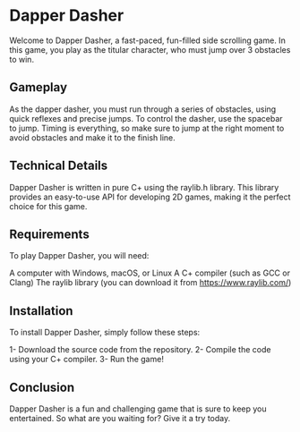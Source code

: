 # Dapper Dasher
Welcome to Dapper Dasher, a fast-paced, fun-filled side scrolling game. In this game, you play as the titular character, who must jump over 3 obstacles to win.

## Gameplay
As the dapper dasher, you must run through a series of obstacles, using quick reflexes and precise jumps. To control the dasher, use the spacebar to jump. Timing is everything, so make sure to jump at the right moment to avoid obstacles and make it to the finish line.

## Technical Details
Dapper Dasher is written in pure C+ using the raylib.h library. This library provides an easy-to-use API for developing 2D games, making it the perfect choice for this game.


## Requirements
To play Dapper Dasher, you will need:

A computer with Windows, macOS, or Linux
A C+ compiler (such as GCC or Clang)
The raylib library (you can download it from https://www.raylib.com/)

## Installation
To install Dapper Dasher, simply follow these steps:

1- Download the source code from the repository.
2- Compile the code using your C+ compiler.
3- Run the game!

## Conclusion
Dapper Dasher is a fun and challenging game that is sure to keep you entertained. So what are you waiting for? Give it a try today.
